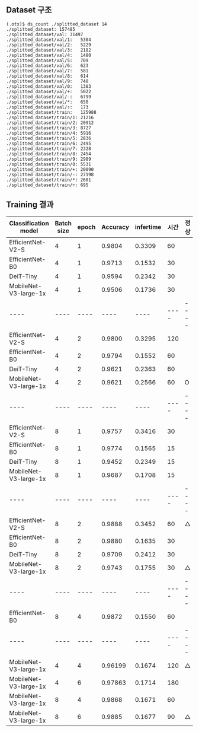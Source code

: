## Dataset 구조
```
(.otx)$ ds_count ./splitted_dataset 14
./splitted_dataset:	157485
./splitted_dataset/val:	31497
./splitted_dataset/val/1:	5304
./splitted_dataset/val/2:	5229
./splitted_dataset/val/3:	2182
./splitted_dataset/val/4:	1480
./splitted_dataset/val/5:	709
./splitted_dataset/val/6:	623
./splitted_dataset/val/7:	581
./splitted_dataset/val/8:	614
./splitted_dataset/val/9:	748
./splitted_dataset/val/0:	1383
./splitted_dataset/val/+:	5022
./splitted_dataset/val/-:	6799
./splitted_dataset/val/*:	650
./splitted_dataset/val/÷:	173
./splitted_dataset/train:	125988
./splitted_dataset/train/1:	21216
./splitted_dataset/train/2:	20912
./splitted_dataset/train/3:	8727
./splitted_dataset/train/4:	5916
./splitted_dataset/train/5:	2836
./splitted_dataset/train/6:	2495
./splitted_dataset/train/7:	2328
./splitted_dataset/train/8:	2454
./splitted_dataset/train/9:	2989
./splitted_dataset/train/0:	5531
./splitted_dataset/train/+:	20090
./splitted_dataset/train/-:	27198
./splitted_dataset/train/*:	2601
./splitted_dataset/train/÷:	695
```

## Training 결과
|Classification model|Batch size|epoch|Accuracy|infertime|시간|정상
|----|----|----|----|----|----|----|
|EfficientNet-V2-S|4|1|0.9804|0.3309|60|
|EfficientNet-B0|4|1|0.9713|0.1532|30|
|DeiT-Tiny|4|1|0.9594|0.2342|30|
|MobileNet-V3-large-1x|4|1|0.9506|0.1736|30|
|----|----|----|----|----|----|----|
|EfficientNet-V2-S|4|2|0.9800|0.3295|120|
|EfficientNet-B0|4|2|0.9794|0.1552|60|
|DeiT-Tiny|4|2|0.9621|0.2363|60|
|MobileNet-V3-large-1x|4|2|0.9621|0.2566|60|O
|----|----|----|----|----|----|----|
|EfficientNet-V2-S|8|1|0.9757|0.3416|30|
|EfficientNet-B0|8|1|0.9774|0.1565|15|
|DeiT-Tiny|8|1|0.9452|0.2349|15|
|MobileNet-V3-large-1x|8|1|0.9687|0.1708|15|
|----|----|----|----|----|----|----|
|EfficientNet-V2-S|8|2|0.9888|0.3452|60|△
|EfficientNet-B0|8|2|0.9880|0.1635|30|
|DeiT-Tiny|8|2|0.9709|0.2412|30|
|MobileNet-V3-large-1x|8|2|0.9743|0.1755|30|△
|----|----|----|----|----|----|----|
|EfficientNet-B0|8|4|0.9872|0.1550|60|
|----|----|----|----|----|----|----|
|MobileNet-V3-large-1x|4|4|0.96199|0.1674|120|△
|MobileNet-V3-large-1x|4|6|0.97863|0.1714|180|
|MobileNet-V3-large-1x|8|4|0.9868|0.1671|60|
|MobileNet-V3-large-1x|8|6|0.9885|0.1677|90|△